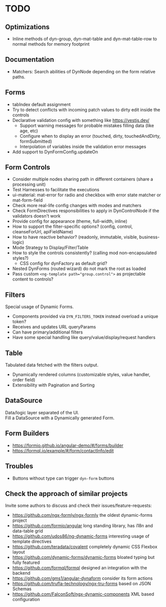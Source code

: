 # TODO

## Optimizations

- Inline methods of dyn-group, dyn-mat-table and dyn-mat-table-row to normal methods for memory footprint

## Documentation

- Matchers: Search abilities of DynNode depending on the form relative paths.

## Forms

- tabIndex default assignment
- Try to detect conflicts with incoming patch values to dirty edit inside the controls
- Declarative validation config with something like <https://vestjs.dev/>
  - Support warning messages for probable mistakes filling data (like age, etc)
  - Configure when to display an error (touched, dirty, touchedAndDirty, formSubmitted)
  - Interpolation of variables inside the validation error messages
- Add support to DynFormConfig.updateOn

## Form Controls

- Consider multiple nodes sharing path in different containers (share a processing unit)
- Test Harnesses to facilitate the executions
- ui-material: mat-error for radio and checkbox with error state matcher or mat-form-field
- Check more real-life config changes with modes and matchers
- Check FormDirectives responsibilities to apply in DynControlNode if the validators doesn't work
- Provide config for appearance (theme, full-width, inline)
- How to support the filter-specific options? (config, control, cleanseForUrl, apiFieldName)
- How to have reactive behavior? (readonly, immutable, visible, business-logic)
- Mode Strategy to Display/Filter/Table
- How to style the controls consistently? (calling mod non-encapsulated styles?)
  - CSS config for dynFactory as default grid?
- Nested DynForms (routed wizard) do not mark the root as loaded
- Pass custom `<ng-template path="group.control">` as projectable content to controls?

## Filters

Special usage of Dynamic Forms.

- Components provided via `DYN_FILTERS_TOKEN` instead overload a unique token?
- Receives and updates URL queryParams
- Can have primary/additional filters
- Have some special handling like query/value/display/request handlers

## Table

Tabulated data fetched with the filters output.

- Dynamically rendered columns (customizable styles, value handler, order field)
- Extensibility with Pagination and Sorting

## DataSource

Data/logic layer separated of the UI.  
Fill a DataSource with a Dynamically generated Form.

## Form Builders

- <https://formio.github.io/angular-demo/#/forms/builder>
- <https://formql.io/example/#/form/contactInfo/edit>

## Troubles

- Buttons without type can trigger `dyn-form` buttons

## Check the approach of similar projects

Invite some authors to discuss and check their issues/feature-requests:

- <https://github.com/ngx-formly/ngx-formly> the oldest dynamic-forms project
- <https://github.com/formio/angular> long standing library, has i18n and data-table grid
- <https://github.com/udos86/ng-dynamic-forms> interesting usage of template directives
- <https://github.com/teradata/covalent> completely dynamic CSS Flexbox layout
- <https://github.com/dynamic-forms/dynamic-forms> bloated typing but fully featured
- <https://github.com/formql/formql> designed an integration with the backend
- <https://github.com/gms1/angular-dynaform> consider its form actions
- <https://github.com/trufla-technology/ngx-tru-forms> based on JSON Schemas
- <https://github.com/FalconSoft/ngx-dynamic-components> XML based configuration
